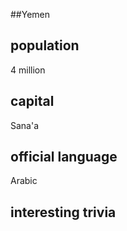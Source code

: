 ##Yemen
## population
4 million

## capital
Sana'a
 
## official language
Arabic

## interesting trivia



